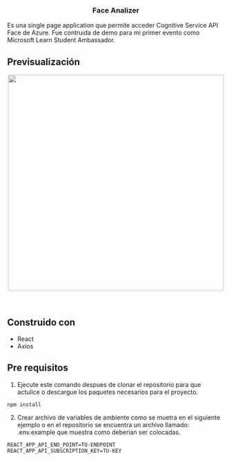 <p align="center">
  <h3 align="center">Face Analizer</h3>
</p>

Es una single page application que permite acceder Cognitive Service API Face de Azure.
Fue contruida de demo para mi primer evento como Microsoft Learn Student Ambassador.

## Previsualización
<p align="center"><img src="https://user-images.githubusercontent.com/61214852/144941209-4e2811a5-a925-467f-8455-4d32828fcf0c.png" height=500></p><br>

## Construido con
* React
* Axios

## Pre requisitos

1. Ejecute este comando despues de clonar el repositorio para que actulice o descargue los paquetes necesarios para el proyecto.
```
npm install 
```
2. Crear archivo de variables de ambiente como se muetra en el siguiente ejemplo o en el repositorio se encuentra un archivo llamado: .env.example que muestra como deberian ser colocadas.
```
REACT_APP_API_END_POINT=TU-ENDPOINT
REACT_APP_API_SUBSCRIPTION_KEY=TU-KEY
```

